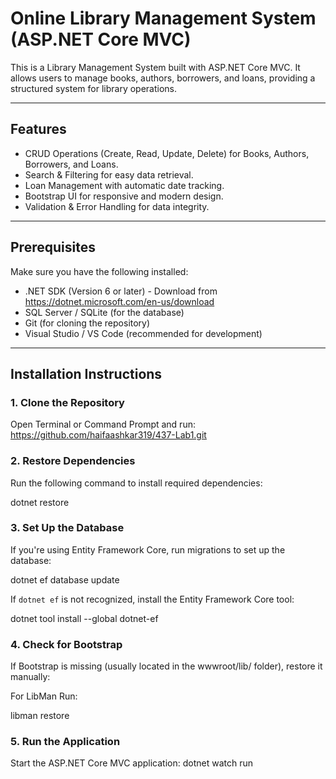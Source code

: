 # Online Library Management System (ASP.NET Core MVC)

This is a Library Management System built with ASP.NET Core MVC. It allows users to manage books, authors, borrowers, and loans, providing a structured system for library operations.

---

## Features
- CRUD Operations (Create, Read, Update, Delete) for Books, Authors, Borrowers, and Loans.
- Search & Filtering for easy data retrieval.
- Loan Management with automatic date tracking.
- Bootstrap UI for responsive and modern design.
- Validation & Error Handling for data integrity.

---

## Prerequisites
Make sure you have the following installed:
- .NET SDK (Version 6 or later) - Download from https://dotnet.microsoft.com/en-us/download
- SQL Server / SQLite (for the database)
- Git (for cloning the repository)
- Visual Studio / VS Code (recommended for development)

---

## Installation Instructions

### 1. Clone the Repository
Open Terminal or Command Prompt and run:
https://github.com/haifaashkar319/437-Lab1.git


### 2. Restore Dependencies
Run the following command to install required dependencies:

dotnet restore

### 3. Set Up the Database
If you're using Entity Framework Core, run migrations to set up the database:

dotnet ef database update

If `dotnet ef` is not recognized, install the Entity Framework Core tool:

dotnet tool install --global dotnet-ef

### 4. Check for Bootstrap
If Bootstrap is missing (usually located in the wwwroot/lib/ folder), restore it manually:

For LibMan
Run:

libman restore

### 5. Run the Application
Start the ASP.NET Core MVC application:
dotnet watch run